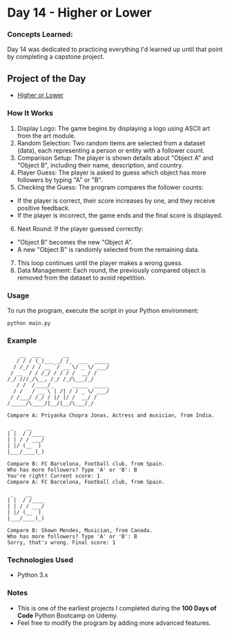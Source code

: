 
# Day 14 - Higher or Lower

### Concepts Learned: 
Day 14 was dedicated to practicing everything I'd learned up until that point by completing a capstone project.

## Project of the Day 
- [Higher or Lower](Day14/main.py)

### How It Works

1. Display Logo: The game begins by displaying a logo using ASCII art from the art module.
2. Random Selection: Two random items are selected from a dataset (data), each representing a person or entity with a follower count.
3. Comparison Setup: The player is shown details about "Object A" and "Object B", including their name, description, and country.
4. Player Guess: The player is asked to guess which object has more followers by typing "A" or "B".
5. Checking the Guess: The program compares the follower counts:
- If the player is correct, their score increases by one, and they receive positive feedback.
- If the player is incorrect, the game ends and the final score is displayed.
6. Next Round: If the player guessed correctly:
- "Object B" becomes the new "Object A".
- A new "Object B" is randomly selected from the remaining data.
7. This loop continues until the player makes a wrong guess.
8. Data Management: Each round, the previously compared object is removed from the dataset to avoid repetition.

### Usage

To run the program, execute the script in your Python environment:

```
python main.py
```

### Example

```
    __  ___       __             
   / / / (_)___ _/ /_  ___  _____
  / /_/ / / __ `/ __ \/ _ \/ ___/
 / __  / / /_/ / / / /  __/ /    
/_/ ///_/\__, /_/ /_/\___/_/     
   / /  /____/_      _____  _____
  / /   / __ \ | /| / / _ \/ ___/
 / /___/ /_/ / |/ |/ /  __/ /    
/_____/\____/|__/|__/\___/_/     

Compare A: Priyanka Chopra Jonas, Actress and musician, from India.

 _    __    
| |  / /____
| | / / ___/
| |/ (__  ) 
|___/____(_)

Compare B: FC Barcelona, Football club, from Spain.
Who has more followers? Type 'A' or 'B': B
You're right! Current score: 1
Compare A: FC Barcelona, Football club, from Spain.

 _    __    
| |  / /____
| | / / ___/
| |/ (__  ) 
|___/____(_)

Compare B: Shawn Mendes, Musician, from Canada.
Who has more followers? Type 'A' or 'B': B
Sorry, that's wrong. Final score: 1
```

### Technologies Used
- Python 3.x

### Notes

- This is one of the earliest projects I completed during the **100 Days of Code** Python Bootcamp on Udemy.
- Feel free to modify the program by adding more advanced features.